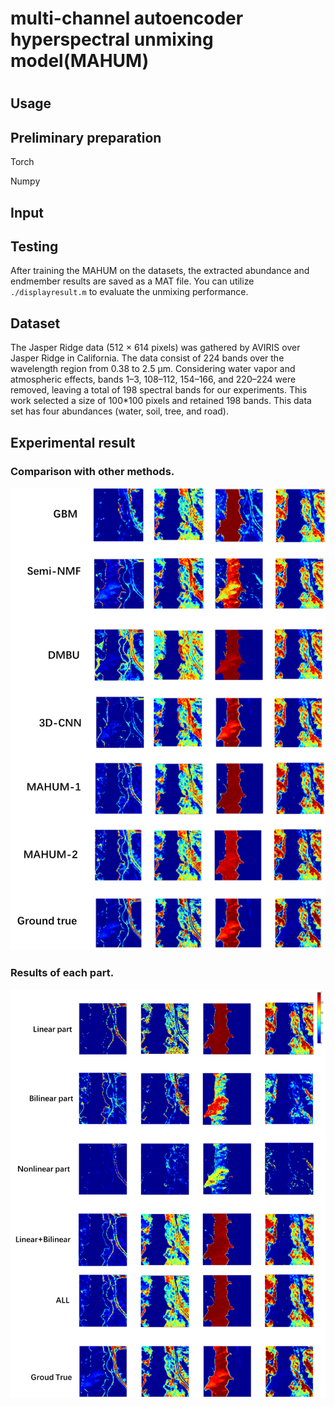 # multi-channel autoencoder hyperspectral unmixing model(MAHUM)
#


Usage
---------------------
## Preliminary preparation

Torch

Numpy


## Input






## Testing
    
After training the MAHUM on the datasets, the extracted abundance and endmember results are saved as a MAT file. You can utilize `./displayresult.m` to evaluate the unmixing performance.




## Dataset
The Jasper Ridge data (512 × 614 pixels) was gathered by AVIRIS over Jasper Ridge in California. The data consist of 224 bands over the wavelength region from 0.38 to 2.5 μm. Considering water vapor and atmospheric effects, bands 1–3, 108–112, 154–166, and 220–224 were removed, leaving a total of 198 spectral bands for our experiments. This work selected a size of 100*100 pixels and retained 198 bands. This data set has four abundances (water, soil, tree, and road).


## Experimental result

### Comparison with other methods.
<p align="center">
<img src="./result1.png" alt="drawing" width="700"/>


### Results of each part.
<img src="./result2.png" alt="drawing" width="700"/>
